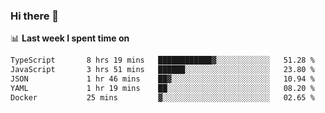 ### Hi there 👋

<!--
**DBvc/DBvc** is a ✨ _special_ ✨ repository because its `README.md` (this file) appears on your GitHub profile.

Here are some ideas to get you started:

- 🔭 I’m currently working on ...
- 🌱 I’m currently learning ...
- 👯 I’m looking to collaborate on ...
- 🤔 I’m looking for help with ...
- 💬 Ask me about ...
- 📫 How to reach me: ...
- 😄 Pronouns: ...
- ⚡ Fun fact: ...
-->

📊 **Last week I spent time on**
<!--START_SECTION:waka-->

```txt
TypeScript       8 hrs 19 mins   ████████████▓░░░░░░░░░░░░   51.28 %
JavaScript       3 hrs 51 mins   ██████░░░░░░░░░░░░░░░░░░░   23.80 %
JSON             1 hr 46 mins    ██▓░░░░░░░░░░░░░░░░░░░░░░   10.94 %
YAML             1 hr 19 mins    ██░░░░░░░░░░░░░░░░░░░░░░░   08.20 %
Docker           25 mins         ▓░░░░░░░░░░░░░░░░░░░░░░░░   02.65 %
```

<!--END_SECTION:waka-->
